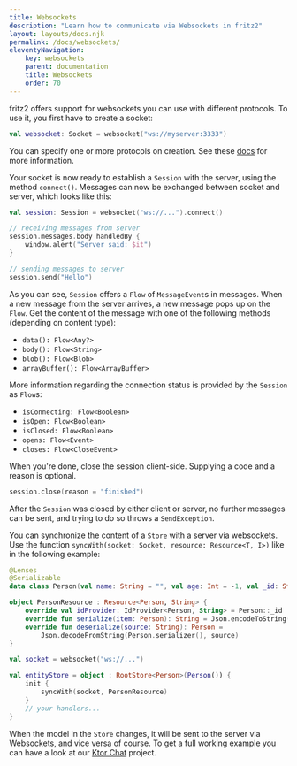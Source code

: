 ```yaml
---
title: Websockets
description: "Learn how to communicate via Websockets in fritz2"
layout: layouts/docs.njk
permalink: /docs/websockets/
eleventyNavigation:
    key: websockets
    parent: documentation
    title: Websockets
    order: 70
---
```


fritz2 offers support for websockets you can use with different protocols. To use it, you first have to create a socket:
 
```kotlin
val websocket: Socket = websocket("ws://myserver:3333")
```
You can specify one or more protocols on creation. See these 
[docs](https://developer.mozilla.org/en-US/docs/Web/API/WebSocket/WebSocket) for more information.

Your socket is now ready to establish a `Session` with the server, using the method `connect()`. Messages can now be
exchanged between socket and server, which looks like this:

```kotlin
val session: Session = websocket("ws://...").connect()

// receiving messages from server
session.messages.body handledBy {
    window.alert("Server said: $it")
}

// sending messages to server
session.send("Hello")
```

As you can see, `Session` offers a `Flow` of `MessageEvent`s in messages. When a new message from the server arrives, 
a new message pops up on the `Flow`. Get the content of the message with one of the following methods (depending on
content type):
* `data(): Flow<Any?>`
* `body(): Flow<String>`
* `blob(): Flow<Blob>`
* `arrayBuffer(): Flow<ArrayBuffer>`

More information regarding the connection status is provided by the `Session` as `Flow`s:
* `isConnecting: Flow<Boolean>`
* `isOpen: Flow<Boolean>`
* `isClosed: Flow<Boolean>`
* `opens: Flow<Event>`
* `closes: Flow<CloseEvent>`

When you're done, close the session client-side. Supplying a code and a reason is optional.
```kotlin
session.close(reason = "finished")
```
After the `Session` was closed by either client or server, no further messages can be sent, and trying to do so 
throws a `SendException`.


You can synchronize the content of a `Store` with a server via websockets. Use the function 
`syncWith(socket: Socket, resource: Resource<T, I>)` like in the following example:

```kotlin
@Lenses
@Serializable
data class Person(val name: String = "", val age: Int = -1, val _id: String = Id.next())

object PersonResource : Resource<Person, String> {
    override val idProvider: IdProvider<Person, String> = Person::_id
    override fun serialize(item: Person): String = Json.encodeToString(Person.serializer(), item)
    override fun deserialize(source: String): Person =
        Json.decodeFromString(Person.serializer(), source)
}

val socket = websocket("ws://...")

val entityStore = object : RootStore<Person>(Person()) {
    init {
        syncWith(socket, PersonResource)
    }
    // your handlers...
}
```

When the model in the `Store` changes, it will be sent to the server via Websockets, and vice versa of course.
To get a full working example you can have a look at our [Ktor Chat](https://github.com/jamowei/fritz2-ktor-chat) 
project.